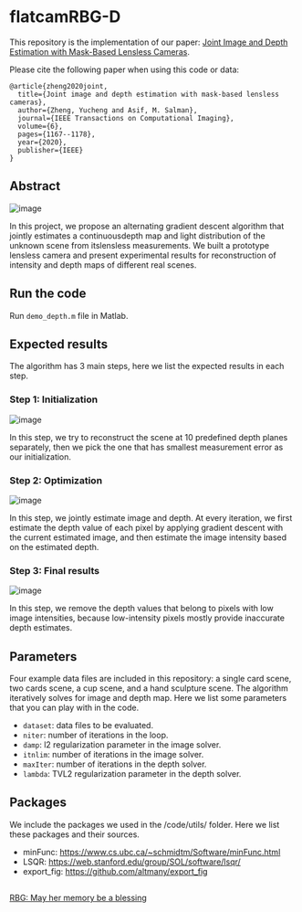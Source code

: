 # flatcamRBG-D

This repository is the implementation of our paper: [Joint Image and Depth Estimation with Mask-Based Lensless Cameras](https://ieeexplore.ieee.org/document/9144433).

Please cite the following paper when using this code or data:
```
@article{zheng2020joint,
  title={Joint image and depth estimation with mask-based lensless cameras},
  author={Zheng, Yucheng and Asif, M. Salman},
  journal={IEEE Transactions on Computational Imaging},
  volume={6},
  pages={1167--1178},
  year={2020},
  publisher={IEEE}
}
```

## Abstract
![image](https://github.com/CSIPlab/imageDepthLensless/blob/master/doc/intro.png)

In this project, we propose an alternating gradient descent algorithm that jointly estimates a continuousdepth map and light distribution of the unknown scene from itslensless  measurements. We built a prototype lensless camera and present experimental results for reconstruction of intensity and depth maps of different real scenes. 

## Run the code
Run `demo_depth.m` file in Matlab.

## Expected results
The algorithm has 3 main steps, here we list the expected results in each step.
### Step 1: Initialization
![image](https://github.com/CSIPlab/imageDepthLensless/blob/master/doc/depth_sweep.gif)

In this step, we try to reconstruct the scene at 10 predefined depth planes separately, then we pick the one that has smallest measurement error as our initialization.

### Step 2: Optimization
![image](https://github.com/CSIPlab/imageDepthLensless/blob/master/doc/depth_est.gif)

In this step, we jointly estimate image and depth. At every iteration, we first estimate the depth value of each pixel by applying gradient descent with the current estimated image, and then estimate the image intensity based on the estimated depth.

### Step 3: Final results
![image](https://github.com/CSIPlab/imageDepthLensless/blob/master/doc/imgDepth.png)

In this step, we remove the depth values that belong to pixels with low image intensities, because low-intensity pixels mostly provide inaccurate depth estimates. 

## Parameters
Four example data files are included in this repository: a single card scene, two cards scene, a cup scene, and a hand sculpture scene. The algorithm iteratively solves for image and depth map. Here we list some parameters that you can play with in the code.

- `dataset`: data files to be evaluated.
- `niter`: number of iterations in the loop.
- `damp`: l2 regularization parameter in the image solver.
- `itnlim`: number of iterations in the image solver.
- `maxIter`: number of iterations in the depth solver.
- `lambda`: TVL2 regularization parameter in the depth solver. 

## Packages
We include the packages we used in the /code/utils/ folder. Here we list these packages and their sources.

- minFunc: https://www.cs.ubc.ca/~schmidtm/Software/minFunc.html
- LSQR: https://web.stanford.edu/group/SOL/software/lsqr/
- export_fig: https://github.com/altmany/export_fig


##

[RBG: May her memory be a blessing](https://en.wikipedia.org/wiki/Ruth_Bader_Ginsburg)

